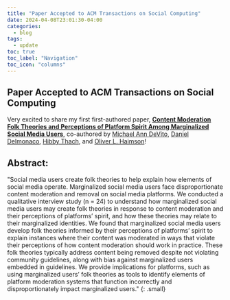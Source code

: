 ```yaml
---
title: "Paper Accepted to ACM Transactions on Social Computing"
date: 2024-04-08T23:01:30-04:00
categories:
  - blog
tags:
  - update
toc: true
toc_label: "Navigation"
toc_icon: "columns"
---
```

Paper Accepted to ACM Transactions on Social Computing
---
Very excited to share my first first-authored paper, <a href="https://doi.org/10.1145/3632741" target="_blank"><b><u>Content Moderation Folk Theories and Perceptions of Platform Spirit Among Marginalized Social Media Users</b></u></a>, co-authored by <a href="https://michaelanndevito.com/" target="_blank">Michael Ann DeVito</a>, <a href="https://www.libraries.rutgers.edu/directory/daniel-delmonaco" target="_blank">Daniel Delmonaco</a>, <a href="https://www.hibbythach.com/" target="_blank">Hibby Thach</a>, and <a href="https://oliverhaimson.com/" target="_blank">Oliver L. Haimson</a>! 

## Abstract:
"Social media users create folk theories to help explain how elements of social media operate. Marginalized social media users face disproportionate content moderation and removal on social media platforms. We conducted a qualitative interview study (n = 24) to understand how marginalized social media users may create folk theories in response to content moderation and their perceptions of platforms’ spirit, and how these theories may relate to their marginalized identities. We found that marginalized social media users develop folk theories informed by their perceptions of platforms’ spirit to explain instances where their content was moderated in ways that violate their perceptions of how content moderation should work in practice. These folk theories typically address content being removed despite not violating community guidelines, along with bias against marginalized users embedded in guidelines. We provide implications for platforms, such as using marginalized users’ folk theories as tools to identify elements of platform moderation systems that function incorrectly and disproportionately impact marginalized users."
{: .small}
